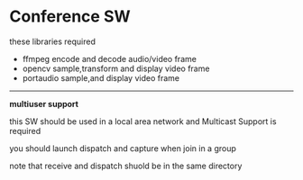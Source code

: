 # Conference SW
these libraries required
* ffmpeg    encode and decode audio/video frame
* opencv    sample,transform and display video frame
* portaudio sample,and display video frame
---
__multiuser support__ 

this SW should be used in a local area network  and  Multicast Support is required

you should launch dispatch and capture when join in a group

note that receive and dispatch shuold be in the same directory
